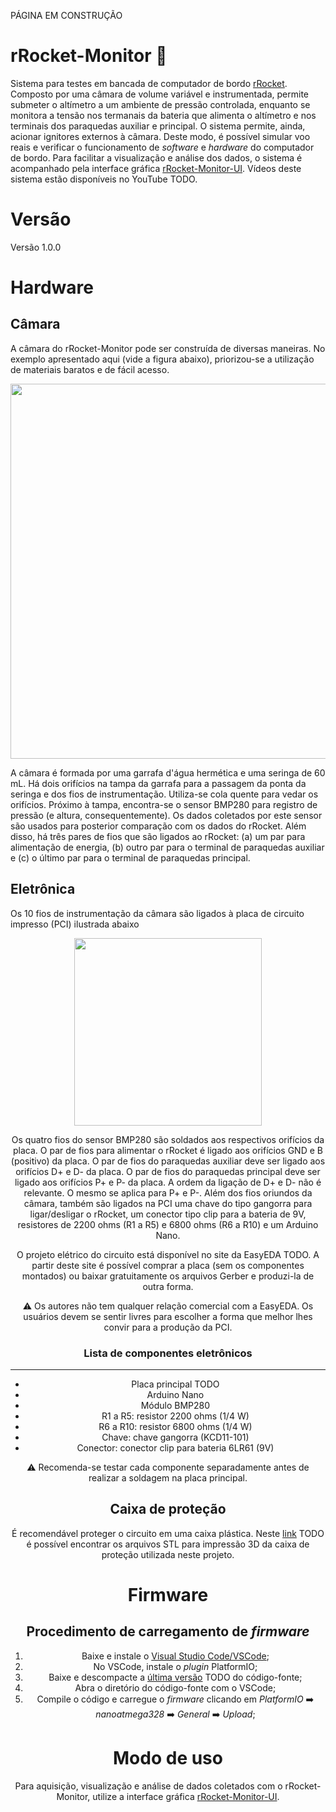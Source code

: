 PÁGINA EM CONSTRUÇÃO

# rRocket-Monitor 🚀 

Sistema para testes em bancada de computador de bordo [rRocket](https://github.com/gbertoldo/rRocket). Composto por uma câmara de volume variável e instrumentada, permite submeter o altímetro a um ambiente de pressão controlada, enquanto se monitora a tensão nos termanais da bateria que alimenta o altímetro e nos terminais dos paraquedas auxiliar e principal. O sistema permite, ainda, acionar ignitores externos à câmara. Deste modo, é possível simular voo reais e verificar o funcionamento de _software_ e _hardware_ do computador de bordo. Para facilitar a visualização e análise dos dados, o sistema é acompanhado pela interface gráfica [rRocket-Monitor-UI](https://github.com/gbertoldo/rRocket-Monitor-UI). Vídeos deste sistema estão disponíveis no YouTube TODO.

# Versão
Versão 1.0.0

# Hardware

## Câmara
A câmara do rRocket-Monitor pode ser construída de diversas maneiras. No exemplo apresentado aqui (vide a figura abaixo), priorizou-se a utilização de materiais baratos e de fácil acesso. 
<p align="center">
<img src="https://github.com/user-attachments/assets/b14b1547-0e8a-436f-ae93-48b47a230b81" width=600>
</p> 

A  câmara é formada por uma garrafa d'água hermética e uma seringa de 60 mL. Há dois orifícios na tampa da garrafa para a passagem da ponta da seringa e dos fios de instrumentação. Utiliza-se cola quente para vedar os orifícios. Próximo à tampa, encontra-se o sensor BMP280 para registro de pressão (e altura, consequentemente). Os dados coletados por este sensor são usados para posterior comparação com os dados do rRocket. Além disso, há três pares de fios que são ligados ao rRocket: (a) um par para alimentação de energia, (b) outro par para o terminal de paraquedas auxiliar e (c) o último par para o terminal de paraquedas principal.

## Eletrônica
Os 10 fios de instrumentação da câmara são ligados à placa de circuito impresso (PCI) ilustrada abaixo
<center>
<picture>
<img src="https://github.com/user-attachments/assets/079dafb8-f03c-4934-8827-462ed0c98f62" width="300" />
</picture>
   
Os quatro fios do sensor BMP280 são soldados aos respectivos orifícios da placa. O par de fios para alimentar o rRocket é ligado aos orifícios GND e B (positivo) da placa. O par de fios do paraquedas auxiliar deve ser ligado aos orifícios D+ e D- da placa. O par de fios do paraquedas principal deve ser ligado aos orifícios P+ e P- da placa. A ordem da ligação de D+ e D- não é relevante. O mesmo se aplica para P+ e P-. Além dos fios oriundos da câmara, também são ligados na PCI uma chave do tipo gangorra para ligar/desligar o rRocket, um conector tipo clip para a bateria de 9V, resistores de 2200 ohms (R1 a R5) e 6800 ohms (R6 a R10) e um Arduino Nano.

O projeto elétrico do circuito está disponível no site da EasyEDA TODO. A partir deste site é possível comprar a placa (sem os componentes montados) ou baixar gratuitamente os arquivos Gerber e produzi-la de outra forma.

⚠️ Os autores não tem qualquer relação comercial com a EasyEDA. Os usuários devem se sentir livres para escolher a forma que melhor lhes convir para a produção da PCI.


### Lista de componentes eletrônicos
--------------------------------
- Placa principal TODO
- Arduino Nano
- Módulo BMP280
- R1 a R5: resistor 2200 ohms (1/4 W)
- R6 a R10: resistor 6800 ohms (1/4 W)
- Chave: chave gangorra (KCD11-101)
- Conector: conector clip para bateria 6LR61 (9V)

⚠️ Recomenda-se testar cada componente separadamente antes de realizar a soldagem na placa principal.

## Caixa de proteção

É recomendável proteger o circuito em uma caixa plástica. Neste [link](https://github.com/gbertoldo/rRocket-Monitor/tree/master/src) TODO é possível encontrar os arquivos STL para impressão 3D da caixa de proteção utilizada neste projeto. 

# Firmware

Procedimento de carregamento de _firmware_
------------------------------------------
1. Baixe e instale o [Visual Studio Code/VSCode](https://code.visualstudio.com/);
1. No VSCode, instale o _plugin_ PlatformIO;
1. Baixe e descompacte a [última versão](https://github.com/gbertoldo/rRocket/tags) TODO do código-fonte;
1. Abra o diretório do código-fonte com o VSCode;
1. Compile o código e carregue o _firmware_ clicando em _PlatformIO_ :arrow_right: _nanoatmega328_ :arrow_right: _General_ :arrow_right: _Upload_;

# Modo de uso
Para aquisição, visualização e análise de dados coletados com o rRocket-Monitor, utilize a interface gráfica [rRocket-Monitor-UI](https://github.com/gbertoldo/rRocket-Monitor-UI).
